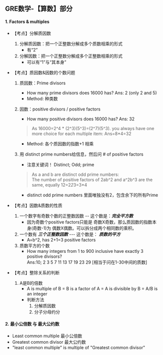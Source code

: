 ## GRE数学-【算数】部分

#### 1. Factors & multiples
- 【考点】分解质因数
  1. 分解质因数：把一个正整数分解成多个质数相乘的形式
      - 有“2”
  2. 分解因数：把一个正整数分解成多个正整数相乘的形式
      - 可以有“1”与“其本身”

- 【考点】质因数&因数的个数问题
  1. 质因数：Prime divisors
      - How many prime divisors does 16000 has? Ans: 2 (only 2 and 5)
      - Method: 种类数
  2. 因数：positive divisors / positive factors
      - How many positive divisors does 16000 has? Ans: 32
      > As 16000=2^4 * (2^3)(5^3)=(2^7)(5^3). you always have one more choice for each multiple item: Ans=8*4=32  

      - Method: 各个质因数的指数+1 相乘
  3. 用 distinct prime numbers给信息，然后问 # of positive factors
      - 注意关键词！ Distinct; Odd; prime
      > As a and b are distinct odd prime numbers:  
      The number of positive factors of 2ab^2 and a^2b^3 are the same, equally 12=2*2*3=3*4

      - distinct odd prime numbers 里面唯独没有2，包含余下的所有Prime


- 【考点】因数&质数的性质
  1. 一个数字有奇数个数的正整数因数 -- 这个数是：***完全平方数***
      - 因为奇数个positive factors只能是 奇数X奇数，那么质因数的指数本身(奇数-1)为 偶数X偶数。可以拆分成两个相同数的乘积。
  2. 一个数有 ***三个正整数因数*** --- 这个数是： ***质数的平方***
      - A=b^2, has 2+1=3 positive factors
  3. 质数平方的个数
      - How many integers from 1 to 900 inclusive have exactly 3 positive divisors?  
      Ans:10; 2 3 5 7 11 13 17 19 23 29 [相当于问在1-30中间的质数]

- 【考点】整除关系的判断
  1. A是B的倍数
      - A is multiple of B = B is a factor of A = A is divisible by B = A/B is an integer
      - 判断方法
        1. 分解质因数
        2. 分子分母约分

#### 2. 最小公倍数 与 最大公约数
- Least common multiple 最小公倍数
- Greatest common divisor 最大公约数
- "least common multiple" is multiple of "Greatest common divisor"
